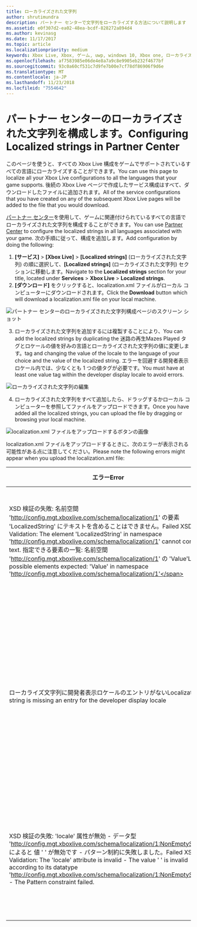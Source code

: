 ```yaml
---
title: ローカライズされた文字列
author: shrutimundra
description: パートナー センターで文字列をローカライズする方法について説明します
ms.assetid: e0f307d2-ea02-48ea-bcdf-828272a894d4
ms.author: kevinasg
ms.date: 11/17/2017
ms.topic: article
ms.localizationpriority: medium
keywords: Xbox Live, Xbox, ゲーム, uwp, windows 10, Xbox one, ローカライズされた文字列, パートナー センター
ms.openlocfilehash: af7583985e06de4e8a7a9c8e9905eb232f4677bf
ms.sourcegitcommit: 93c0a60cf531c7d9fe7b00e7cf78df86906f9d6e
ms.translationtype: MT
ms.contentlocale: ja-JP
ms.lasthandoff: 11/23/2018
ms.locfileid: "7554642"
---
```

# <a name="configuring-localized-strings-in-partner-center"></a><span data-ttu-id="d4209-104">パートナー センターのローカライズされた文字列を構成します。</span><span class="sxs-lookup"><span data-stu-id="d4209-104">Configuring Localized strings in Partner Center</span></span>

<span data-ttu-id="d4209-105">このページを使うと、すべての Xbox Live 構成をゲームでサポートされているすべての言語にローカライズすることができます。</span><span class="sxs-lookup"><span data-stu-id="d4209-105">You can use this page to localize all your Xbox Live configurations to all the languages that your game supports.</span></span> <span data-ttu-id="d4209-106">後続の Xbox Live ページで作成したサービス構成はすべて、ダウンロードしたファイルに追加されます。</span><span class="sxs-lookup"><span data-stu-id="d4209-106">All of the service configurations that you have created on any of the subsequent Xbox Live pages will be added to the file that you would download.</span></span>

<span data-ttu-id="d4209-107">[パートナー センター](https://partner.microsoft.com/dashboard)を使用して、ゲームに関連付けられているすべての言語でローカライズされた文字列を構成することができます。</span><span class="sxs-lookup"><span data-stu-id="d4209-107">You can use [Partner Center](https://partner.microsoft.com/dashboard) to configure the localized strings in all languages associated with your game.</span></span> <span data-ttu-id="d4209-108">次の手順に従って、構成を追加します。</span><span class="sxs-lookup"><span data-stu-id="d4209-108">Add configuration by doing the following:</span></span>

1. <span data-ttu-id="d4209-109">**[サービス]** > **[Xbox Live]** > **[Localized strings]** (ローカライズされた文字列) の順に選択して、**[Localized strings]** (ローカライズされた文字列) セクションに移動します。</span><span class="sxs-lookup"><span data-stu-id="d4209-109">Navigate to the **Localized strings** section for your title, located under **Services** > **Xbox Live** > **Localized strings**.</span></span>
2. <span data-ttu-id="d4209-110">**[ダウンロード]** をクリックすると、localization.xml ファイルがローカル コンピューターにダウンロードされます。</span><span class="sxs-lookup"><span data-stu-id="d4209-110">Click the **Download** button which will download a localization.xml file on your local machine.</span></span>

![パートナー センターのローカライズされた文字列構成ページのスクリーン ショット](../../images/dev-center/localized-strings/localized-strings-1.png)

3. <span data-ttu-id="d4209-112">ローカライズされた文字列を追加するには複製することにより、</span><span class="sxs-lookup"><span data-stu-id="d4209-112">You can add the localized strings by duplicating the</span></span> <Value locale="en-US"><span data-ttu-id="d4209-113">迷路の再生</span><span class="sxs-lookup"><span data-stu-id="d4209-113">Mazes Played</span></span></Value> <span data-ttu-id="d4209-114">タグとロケールの値を好みの言語とローカライズされた文字列の値に変更します。</span><span class="sxs-lookup"><span data-stu-id="d4209-114">tag and changing the value of the locale to the language of your choice and the value of the localized string.</span></span> <span data-ttu-id="d4209-115">エラーを回避する開発者表示ロケール内では、少なくとも 1 つの値タグが必要です。</span><span class="sxs-lookup"><span data-stu-id="d4209-115">You must have at least one value tag within the developer display locale to avoid errors.</span></span>

![ローカライズされた文字列の編集](../../images/dev-center/localized-strings/localized-strings.gif)

4. <span data-ttu-id="d4209-117">ローカライズされた文字列をすべて追加したら、ドラッグするかローカル コンピューターを参照してファイルをアップロードできます。</span><span class="sxs-lookup"><span data-stu-id="d4209-117">Once you have added all the localized strings, you can upload the file by dragging or browsing your local machine.</span></span>

![localization.xml ファイルをアップロードするボタンの画像](../../images/dev-center/localized-strings/localized-strings-2.png)

<span data-ttu-id="d4209-119">localization.xml ファイルをアップロードするときに、次のエラーが表示される可能性がある点に注意してください。</span><span class="sxs-lookup"><span data-stu-id="d4209-119">Please note the following errors might appear when you upload the localization.xml file:</span></span>

| <span data-ttu-id="d4209-120">エラー</span><span class="sxs-lookup"><span data-stu-id="d4209-120">Error</span></span> | <span data-ttu-id="d4209-121">原因</span><span class="sxs-lookup"><span data-stu-id="d4209-121">Reason</span></span> |
|---------------------------|-------------|
| <span data-ttu-id="d4209-122">XSD 検証の失敗: 名前空間 'http://config.mgt.xboxlive.com/schema/localization/1' の要素 'LocalizedString' にテキストを含めることはできません。</span><span class="sxs-lookup"><span data-stu-id="d4209-122">Failed XSD Validation: The element 'LocalizedString' in namespace 'http://config.mgt.xboxlive.com/schema/localization/1' cannot contain text.</span></span> <span data-ttu-id="d4209-123">指定できる要素の一覧: 名前空間 'http://config.mgt.xboxlive.com/schema/localization/1' の 'Value'</span><span class="sxs-lookup"><span data-stu-id="d4209-123">List of possible elements expected: 'Value' in namespace 'http://config.mgt.xboxlive.com/schema/localization/1'</span></span> | <span data-ttu-id="d4209-124">これは、XML ドキュメントの形式が正しくない場合に発生します。</span><span class="sxs-lookup"><span data-stu-id="d4209-124">This occurs when the XML document is malformed</span></span> |
| <span data-ttu-id="d4209-125">ローカライズ文字列に開発者表示ロケールのエントリがない</span><span class="sxs-lookup"><span data-stu-id="d4209-125">Localization string is missing an entry for the developer display locale</span></span> | <span data-ttu-id="d4209-126">これは、ローカライズされた文字列に、ロケールが開発者表示ロケールと一致しないエントリがない場合に発生します。</span><span class="sxs-lookup"><span data-stu-id="d4209-126">This occurs when a localized string is missing an entry whose locale does not match the dev display locale</span></span> |
| <span data-ttu-id="d4209-127">XSD 検証の失敗: 'locale' 属性が無効 - データ型 'http://config.mgt.xboxlive.com/schema/localization/1:NonEmptyString' によると 値 ' ' が無効です - パターン制約に失敗しました。</span><span class="sxs-lookup"><span data-stu-id="d4209-127">Failed XSD Validation: The 'locale' attribute is invalid - The value ' ' is invalid according to its datatype 'http://config.mgt.xboxlive.com/schema/localization/1:NonEmptyString' - The Pattern constraint failed.</span></span> | <span data-ttu-id="d4209-128">ローカライズされた文字列のロケールの値がない場合にこれが発生する、</span><span class="sxs-lookup"><span data-stu-id="d4209-128">This occurs when a localized string is missing the locale value in the</span></span> <Value> <span data-ttu-id="d4209-129">tag</span><span class="sxs-lookup"><span data-stu-id="d4209-129">tag</span></span>|
